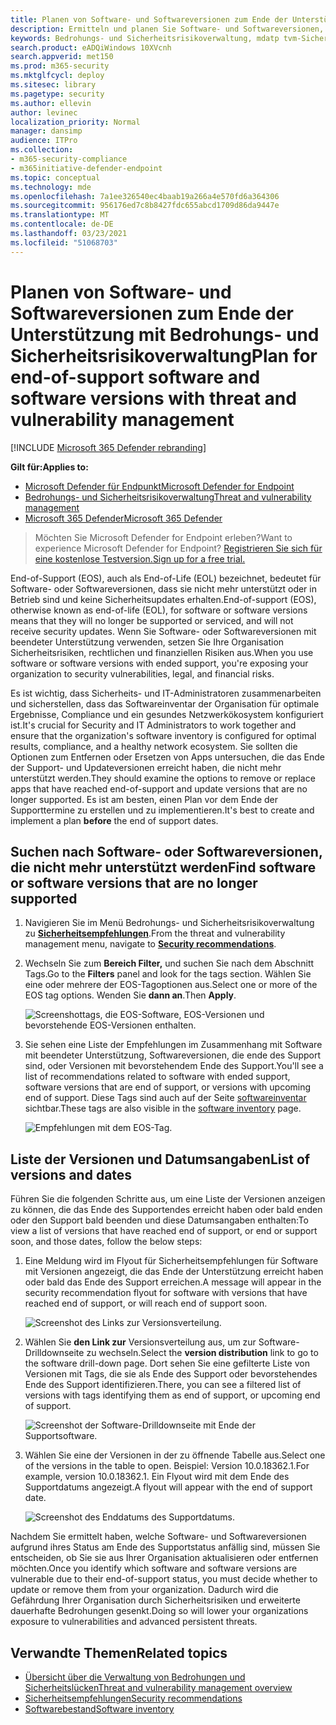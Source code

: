 ```yaml
---
title: Planen von Software- und Softwareversionen zum Ende der Unterstützung
description: Ermitteln und planen Sie Software- und Softwareversionen, die nicht mehr unterstützt werden und keine Sicherheitsupdates erhalten.
keywords: Bedrohungs- und Sicherheitsrisikoverwaltung, mdatp tvm-Sicherheitsempfehlung, Cybersicherheitsempfehlung, Empfehlung zur Sicherheit mit Aktionen
search.product: eADQiWindows 10XVcnh
search.appverid: met150
ms.prod: m365-security
ms.mktglfcycl: deploy
ms.sitesec: library
ms.pagetype: security
ms.author: ellevin
author: levinec
localization_priority: Normal
manager: dansimp
audience: ITPro
ms.collection:
- m365-security-compliance
- m365initiative-defender-endpoint
ms.topic: conceptual
ms.technology: mde
ms.openlocfilehash: 7a1ee326540ec4baab19a266a4e570fd6a364306
ms.sourcegitcommit: 956176ed7c8b8427fdc655abcd1709d86da9447e
ms.translationtype: MT
ms.contentlocale: de-DE
ms.lasthandoff: 03/23/2021
ms.locfileid: "51068703"
---
```

# <a name="plan-for-end-of-support-software-and-software-versions-with-threat-and-vulnerability-management"></a><span data-ttu-id="4f9a1-104">Planen von Software- und Softwareversionen zum Ende der Unterstützung mit Bedrohungs- und Sicherheitsrisikoverwaltung</span><span class="sxs-lookup"><span data-stu-id="4f9a1-104">Plan for end-of-support software and software versions with threat and vulnerability management</span></span>

[!INCLUDE [Microsoft 365 Defender rebranding](../../includes/microsoft-defender.md)]

<span data-ttu-id="4f9a1-105">**Gilt für:**</span><span class="sxs-lookup"><span data-stu-id="4f9a1-105">**Applies to:**</span></span>

- [<span data-ttu-id="4f9a1-106">Microsoft Defender für Endpunkt</span><span class="sxs-lookup"><span data-stu-id="4f9a1-106">Microsoft Defender for Endpoint</span></span>](https://go.microsoft.com/fwlink/?linkid=2154037)
- [<span data-ttu-id="4f9a1-107">Bedrohungs- und Sicherheitsrisikoverwaltung</span><span class="sxs-lookup"><span data-stu-id="4f9a1-107">Threat and vulnerability management</span></span>](next-gen-threat-and-vuln-mgt.md)
- [<span data-ttu-id="4f9a1-108">Microsoft 365 Defender</span><span class="sxs-lookup"><span data-stu-id="4f9a1-108">Microsoft 365 Defender</span></span>](https://go.microsoft.com/fwlink/?linkid=2118804)

><span data-ttu-id="4f9a1-109">Möchten Sie Microsoft Defender for Endpoint erleben?</span><span class="sxs-lookup"><span data-stu-id="4f9a1-109">Want to experience Microsoft Defender for Endpoint?</span></span> [<span data-ttu-id="4f9a1-110">Registrieren Sie sich für eine kostenlose Testversion.</span><span class="sxs-lookup"><span data-stu-id="4f9a1-110">Sign up for a free trial.</span></span>](https://www.microsoft.com/microsoft-365/windows/microsoft-defender-atp?ocid=docs-wdatp-portaloverview-abovefoldlink)

<span data-ttu-id="4f9a1-111">End-of-Support (EOS), auch als End-of-Life (EOL) bezeichnet, bedeutet für Software- oder Softwareversionen, dass sie nicht mehr unterstützt oder in Betrieb sind und keine Sicherheitsupdates erhalten.</span><span class="sxs-lookup"><span data-stu-id="4f9a1-111">End-of-support (EOS), otherwise known as end-of-life (EOL), for software or software versions means that they will no longer be supported or serviced, and will not receive security updates.</span></span> <span data-ttu-id="4f9a1-112">Wenn Sie Software- oder Softwareversionen mit beendeter Unterstützung verwenden, setzen Sie Ihre Organisation Sicherheitsrisiken, rechtlichen und finanziellen Risiken aus.</span><span class="sxs-lookup"><span data-stu-id="4f9a1-112">When you use software or software versions with ended support, you're exposing your organization to security vulnerabilities, legal, and financial risks.</span></span>

<span data-ttu-id="4f9a1-113">Es ist wichtig, dass Sicherheits- und IT-Administratoren zusammenarbeiten und sicherstellen, dass das Softwareinventar der Organisation für optimale Ergebnisse, Compliance und ein gesundes Netzwerkökosystem konfiguriert ist.</span><span class="sxs-lookup"><span data-stu-id="4f9a1-113">It's crucial for Security and IT Administrators to work together and ensure that the organization's software inventory is configured for optimal results, compliance, and a healthy network ecosystem.</span></span> <span data-ttu-id="4f9a1-114">Sie sollten die Optionen zum Entfernen oder Ersetzen von Apps untersuchen, die das Ende der Support- und Updateversionen erreicht haben, die nicht mehr unterstützt werden.</span><span class="sxs-lookup"><span data-stu-id="4f9a1-114">They should examine the options to remove or replace apps that have reached end-of-support and update versions that are no longer supported.</span></span> <span data-ttu-id="4f9a1-115">Es ist am besten, einen  Plan vor dem Ende der Supporttermine zu erstellen und zu implementieren.</span><span class="sxs-lookup"><span data-stu-id="4f9a1-115">It's best to create and implement a plan **before** the end of support dates.</span></span>

## <a name="find-software-or-software-versions-that-are-no-longer-supported"></a><span data-ttu-id="4f9a1-116">Suchen nach Software- oder Softwareversionen, die nicht mehr unterstützt werden</span><span class="sxs-lookup"><span data-stu-id="4f9a1-116">Find software or software versions that are no longer supported</span></span>

1. <span data-ttu-id="4f9a1-117">Navigieren Sie im Menü Bedrohungs- und Sicherheitsrisikoverwaltung zu [**Sicherheitsempfehlungen**](tvm-security-recommendation.md).</span><span class="sxs-lookup"><span data-stu-id="4f9a1-117">From the threat and vulnerability management menu, navigate to [**Security recommendations**](tvm-security-recommendation.md).</span></span>
2. <span data-ttu-id="4f9a1-118">Wechseln Sie zum **Bereich Filter,** und suchen Sie nach dem Abschnitt Tags.</span><span class="sxs-lookup"><span data-stu-id="4f9a1-118">Go to the **Filters** panel and look for the tags section.</span></span> <span data-ttu-id="4f9a1-119">Wählen Sie eine oder mehrere der EOS-Tagoptionen aus.</span><span class="sxs-lookup"><span data-stu-id="4f9a1-119">Select one or more of the EOS tag options.</span></span> <span data-ttu-id="4f9a1-120">Wenden Sie **dann an**.</span><span class="sxs-lookup"><span data-stu-id="4f9a1-120">Then **Apply**.</span></span>

    ![Screenshottags, die EOS-Software, EOS-Versionen und bevorstehende EOS-Versionen enthalten.](images/tvm-eos-tag.png)

3. <span data-ttu-id="4f9a1-122">Sie sehen eine Liste der Empfehlungen im Zusammenhang mit Software mit beendeter Unterstützung, Softwareversionen, die ende des Support sind, oder Versionen mit bevorstehendem Ende des Support.</span><span class="sxs-lookup"><span data-stu-id="4f9a1-122">You'll see a list of recommendations related to software with ended support, software versions that are end of support, or versions with upcoming end of support.</span></span> <span data-ttu-id="4f9a1-123">Diese Tags sind auch auf der Seite [softwareinventar](tvm-software-inventory.md) sichtbar.</span><span class="sxs-lookup"><span data-stu-id="4f9a1-123">These tags are also visible in the [software inventory](tvm-software-inventory.md) page.</span></span>

    ![Empfehlungen mit dem EOS-Tag.](images/tvm-eos-tags-column.png)

## <a name="list-of-versions-and-dates"></a><span data-ttu-id="4f9a1-125">Liste der Versionen und Datumsangaben</span><span class="sxs-lookup"><span data-stu-id="4f9a1-125">List of versions and dates</span></span>

<span data-ttu-id="4f9a1-126">Führen Sie die folgenden Schritte aus, um eine Liste der Versionen anzeigen zu können, die das Ende des Supportendes erreicht haben oder bald enden oder den Support bald beenden und diese Datumsangaben enthalten:</span><span class="sxs-lookup"><span data-stu-id="4f9a1-126">To view a list of versions that have reached end of support, or end or support soon, and those dates, follow the below steps:</span></span>

1. <span data-ttu-id="4f9a1-127">Eine Meldung wird im Flyout für Sicherheitsempfehlungen für Software mit Versionen angezeigt, die das Ende der Unterstützung erreicht haben oder bald das Ende des Support erreichen.</span><span class="sxs-lookup"><span data-stu-id="4f9a1-127">A message will appear in the security recommendation flyout for software with versions that have reached end of support, or will reach end of support soon.</span></span>

    ![Screenshot des Links zur Versionsverteilung.](images/eos-upcoming-eos.png)

2. <span data-ttu-id="4f9a1-129">Wählen Sie **den Link zur** Versionsverteilung aus, um zur Software-Drilldownseite zu wechseln.</span><span class="sxs-lookup"><span data-stu-id="4f9a1-129">Select the **version distribution** link to go to the software drill-down page.</span></span> <span data-ttu-id="4f9a1-130">Dort sehen Sie eine gefilterte Liste von Versionen mit Tags, die sie als Ende des Support oder bevorstehendes Ende des Support identifizieren.</span><span class="sxs-lookup"><span data-stu-id="4f9a1-130">There, you can see a filtered list of versions with tags identifying them as end of support, or upcoming end of support.</span></span>

    ![Screenshot der Software-Drilldownseite mit Ende der Supportsoftware.](images/software-drilldown-eos.png)

3. <span data-ttu-id="4f9a1-132">Wählen Sie eine der Versionen in der zu öffnende Tabelle aus.</span><span class="sxs-lookup"><span data-stu-id="4f9a1-132">Select one of the versions in the table to open.</span></span> <span data-ttu-id="4f9a1-133">Beispiel: Version 10.0.18362.1.</span><span class="sxs-lookup"><span data-stu-id="4f9a1-133">For example, version 10.0.18362.1.</span></span> <span data-ttu-id="4f9a1-134">Ein Flyout wird mit dem Ende des Supportdatums angezeigt.</span><span class="sxs-lookup"><span data-stu-id="4f9a1-134">A flyout will appear with the end of support date.</span></span>

    ![Screenshot des Enddatums des Supportdatums.](images/version-eos-date.png)

<span data-ttu-id="4f9a1-136">Nachdem Sie ermittelt haben, welche Software- und Softwareversionen aufgrund ihres Status am Ende des Supportstatus anfällig sind, müssen Sie entscheiden, ob Sie sie aus Ihrer Organisation aktualisieren oder entfernen möchten.</span><span class="sxs-lookup"><span data-stu-id="4f9a1-136">Once you identify which software and software versions are vulnerable due to their end-of-support status, you must decide whether to update or remove them from your organization.</span></span> <span data-ttu-id="4f9a1-137">Dadurch wird die Gefährdung Ihrer Organisation durch Sicherheitsrisiken und erweiterte dauerhafte Bedrohungen gesenkt.</span><span class="sxs-lookup"><span data-stu-id="4f9a1-137">Doing so will lower your organizations exposure to vulnerabilities and advanced persistent threats.</span></span>

## <a name="related-topics"></a><span data-ttu-id="4f9a1-138">Verwandte Themen</span><span class="sxs-lookup"><span data-stu-id="4f9a1-138">Related topics</span></span>

- [<span data-ttu-id="4f9a1-139">Übersicht über die Verwaltung von Bedrohungen und Sicherheitslücken</span><span class="sxs-lookup"><span data-stu-id="4f9a1-139">Threat and vulnerability management overview</span></span>](next-gen-threat-and-vuln-mgt.md)
- [<span data-ttu-id="4f9a1-140">Sicherheitsempfehlungen</span><span class="sxs-lookup"><span data-stu-id="4f9a1-140">Security recommendations</span></span>](tvm-security-recommendation.md)
- [<span data-ttu-id="4f9a1-141">Softwarebestand</span><span class="sxs-lookup"><span data-stu-id="4f9a1-141">Software inventory</span></span>](tvm-software-inventory.md)
